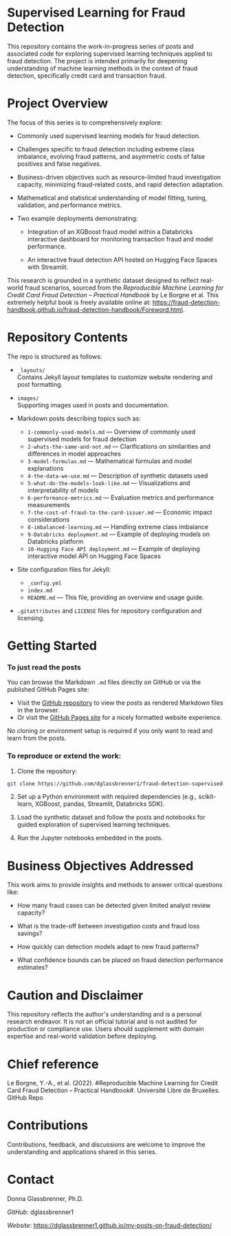# Supervised Learning for Fraud Detection
This repository contains the work-in-progress series of posts and associated code for exploring supervised learning techniques applied to fraud detection. The project is intended primarily for deepening understanding of machine learning methods in the context of fraud detection, specifically credit card and transaction fraud.

# Project Overview
The focus of this series is to comprehensively explore:

- Commonly used supervised learning models for fraud detection.

- Challenges specific to fraud detection including extreme class imbalance, evolving fraud patterns, and asymmetric costs of false positives and false negatives.

- Business-driven objectives such as resource-limited fraud investigation capacity, minimizing fraud-related costs, and rapid detection adaptation.

- Mathematical and statistical understanding of model fitting, tuning, validation, and performance metrics.

- Two example deployments demonstrating:

  - Integration of an XGBoost fraud model within a Databricks interactive dashboard for monitoring transaction fraud and model performance.

  - An interactive fraud detection API hosted on Hugging Face Spaces with Streamlit.

This research is grounded in a synthetic dataset designed to reflect real-world fraud scenarios, sourced from the *Reproducible Machine Learning for Credit Card Fraud Detection – Practical Handbook* by Le Borgne et al. This extremely helpful book is freely available online at: https://fraud-detection-handbook.github.io/fraud-detection-handbook/Foreword.html.

# Repository Contents
The repo is structured as follows:

- `_layouts/`  
  Contains Jekyll layout templates to customize website rendering and post formatting.

- `images/`  
  Supporting images used in posts and documentation.

- Markdown posts describing topics such as:  
  - `1-commonly-used-models.md` — Overview of commonly used supervised models for fraud detection  
  - `2-whats-the-same-and-not.md` — Clarifications on similarities and differences in model approaches  
  - `3-model-formulas.md` — Mathematical formulas and model explanations  
  - `4-the-data-we-use.md` — Description of synthetic datasets used  
  - `5-what-do-the-models-look-like.md` — Visualizations and interpretability of models  
  - `6-performance-metrics.md` — Evaluation metrics and performance measurements  
  - `7-the-cost-of-fraud-to-the-card-issuer.md` — Economic impact considerations  
  - `8-imbalanced-learning.md` — Handling extreme class imbalance  
  - `9-Databricks deployment.md` — Example of deploying models on Databricks platform  
  - `10-Hugging Face API deployment.md` — Example of deploying interactive model API on Hugging Face Spaces  

- Site configuration files for Jekyll:  
  - `_config.yml`  
  - `index.md`  
  - `README.md` — This file, providing an overview and usage guide.

- `.gitattributes` and `LICENSE` files for repository configuration and licensing.


# Getting Started
### To just read the posts

You can browse the Markdown `.md` files directly on GitHub or via the published GitHub Pages site:

- Visit the [GitHub repository](https://github.com/dglassbrenner1/my-posts-on-fraud-detection) to view the posts as rendered Markdown files in the browser.
- Or visit the [GitHub Pages site](https://dglassbrenner1.github.io/my-posts-on-fraud-detection/) for a nicely formatted website experience.

No cloning or environment setup is required if you only want to read and learn from the posts.

### To reproduce or extend the work:

1. Clone the repository:

```bash
git clone https://github.com/dglassbrenner1/fraud-detection-supervised-learning.git
```

2. Set up a Python environment with required dependencies (e.g., scikit-learn, XGBoost, pandas, Streamlit, Databricks SDK).

3. Load the synthetic dataset and follow the posts and notebooks for guided exploration of supervised learning techniques.

4. Run the Jupyter notebooks embedded in the posts.

# Business Objectives Addressed
This work aims to provide insights and methods to answer critical questions like:

- How many fraud cases can be detected given limited analyst review capacity?

- What is the trade-off between investigation costs and fraud loss savings?

- How quickly can detection models adapt to new fraud patterns?

- What confidence bounds can be placed on fraud detection performance estimates?

# Caution and Disclaimer
This repository reflects the author's understanding and is a personal research endeavor. It is not an official tutorial and is not audited for production or compliance use. Users should supplement with domain expertise and real-world validation before deploying.

# Chief reference
Le Borgne, Y.-A., et al. (2022). #Reproducible Machine Learning for Credit Card Fraud Detection – Practical Handbook#. Université Libre de Bruxelles. GitHub Repo

# Contributions
Contributions, feedback, and discussions are welcome to improve the understanding and applications shared in this series.

# Contact
Donna Glassbrenner, Ph.D.

*GitHub*: dglassbrenner1

*Website*: https://dglassbrenner1.github.io/my-posts-on-fraud-detection/

